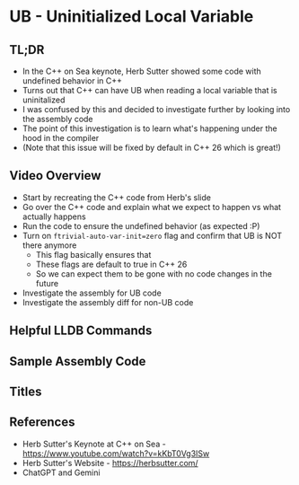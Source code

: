 # UB - Uninitialized Local Variable

## TL;DR

- In the C++ on Sea keynote, Herb Sutter showed some code with undefined behavior in C++
- Turns out that C++ can have UB when reading a local variable that is uninitalized
- I was confused by this and decided to investigate further by looking into the assembly code
- The point of this investigation is to learn what's happening under the hood in the compiler
- (Note that this issue will be fixed by default in C++ 26 which is great!)

## Video Overview

- Start by recreating the C++ code from Herb's slide
- Go over the C++ code and explain what we expect to happen vs what actually happens
- Run the code to ensure the undefined behavior (as expected :P)
- Turn on `ftrivial-auto-var-init=zero` flag and confirm that UB is NOT there anymore
  - This flag basically ensures that
  - These flags are default to true in C++ 26
  - So we can expect them to be gone with no code changes in the future
- Investigate the assembly for UB code
- Investigate the assembly diff for non-UB code

## Helpful LLDB Commands

## Sample Assembly Code

## Titles

## References

- Herb Sutter's Keynote at C++ on Sea - https://www.youtube.com/watch?v=kKbT0Vg3ISw
- Herb Sutter's Website - https://herbsutter.com/
- ChatGPT and Gemini
